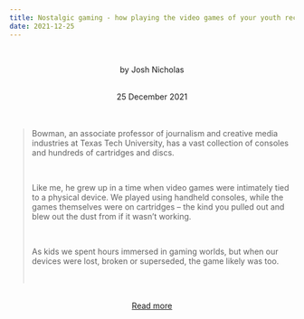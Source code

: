 ```yaml
---
title: Nostalgic gaming - how playing the video games of your youth reconnects you to yourself
date: 2021-12-25
---
```


<br><center>by Josh Nicholas</center><br>

<center>25 December 2021</center><br><br>

<blockquote><p>Bowman, an associate professor of journalism and creative media industries at Texas Tech University, has a vast collection of consoles and hundreds of cartridges and discs.</p><br>

<p>Like me, he grew up in a time when video games were intimately tied to a physical device. We played using handheld consoles, while the games themselves were on cartridges – the kind you pulled out and blew out the dust from if it wasn’t working.</p><br>

<p>As kids we spent hours immersed in gaming worlds, but when our devices were lost, broken or superseded, the game likely was too.</p><br>

</blockquote><br>

<center><a href="https://www.theguardian.com/games/2021/dec/26/nostalgic-gaming-how-playing-the-video-games-of-your-youth-reconnects-you-to-yourself">Read more</a></center>